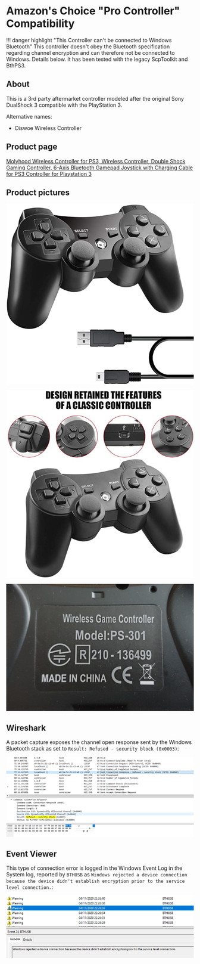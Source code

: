 # Amazon's Choice "Pro Controller" Compatibility

!!! danger highlight "This Controller can't be connected to Windows Bluetooth"
    This controller doesn't obey the Bluetooth specification regarding channel encryption and can therefore not be connected to Windows. Details below. It has been tested with the legacy ScpToolkit and BthPS3.

## About

This is a 3rd party aftermarket controller modeled after the original Sony DualShock 3 compatible with the PlayStation 3.

Alternative names:

- Diswoe Wireless Controller

## Product page 

[Molyhood Wireless Controller for PS3, Wireless Controller, Double Shock Gaming Controller, 6-Axis Bluetooth Gamepad Joystick with Charging Cable for PS3 Controller for Playstation 3](https://www.amazon.de/dp/B07MCGVKHD/ref=cm_sw_em_r_mt_dp_kfYOFbKHBJ5CE?_encoding=UTF8&psc=1)

## Product pictures

![Controller](/images/61qdiSaiePL._AC_SX679_.jpg)

![Controller](/images/71dnU4cCpnL._AC_SX679_.jpg)

![Controller](/images/20201104_225115.jpg)

## Wireshark

A packet capture exposes the channel open response sent by the Windows Bluetooth stack as set to `Result: Refused - security block (0x0003)`:

![Wireshark](/images/fHOkn7s9Be.png)

## Event Viewer

This type of connection error is logged in the Windows Event Log in the System log, reported by `BTHUSB` as `Windows rejected a device connection because the device didn't establish encryption prior to the service level connection.`:

![Eventviewer](/images/AnyDesk_1st9aPmQro.png)
